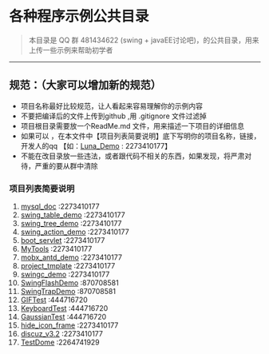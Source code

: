 # 各种程序示例公共目录
> 本目录是 QQ 群 481434622 (swing + javaEE讨论吧)，的公共目录，用来上传一些示例来帮助初学者

***

## 规范：（大家可以增加新的规范）
* 项目名称最好比较规范，让人看起来容易理解你的示例内容
* 不要把编译后的文件上传到github ,用 .gitignore 文件过滤掉
* 项目根目录需要放一个ReadMe.md 文件，用来描述一下项目的详细信息
* 如果可以 ，在本文件中【项目列表简要说明】底下写明你的项目名称，链接，开发人的qq 【如：[Luna_Demo](https://github.com/alvin198761/Luna_Demo/) : 2273410177】
* 不能在改目录放一些违法，或者跟代码不相关的东西，如果发现，将严肃对待，严重的要从群中清除
### 项目列表简要说明 
1. [mysql_doc](https://github.com/alvin198761/Luna_Demo/tree/master/mysql_doc) :2273410177
2. [swing_table_demo](https://github.com/alvin198761/Luna_Demo/tree/master/swing_table_demo) :2273410177
3. [swing_tree_demo](https://github.com/alvin198761/Luna_Demo/tree/master/swing_tree_demo) :2273410177
4. [swing_action_demo](https://github.com/alvin198761/Luna_Demo/tree/master/swing_action_demo) :2273410177
5. [boot_servlet](https://github.com/alvin198761/Luna_Demo/tree/master/boot_servlet) :2273410177
6. [MyTools](https://github.com/alvin198761/Luna_Demo/tree/master/MyTools) :2273410177
7. [mobx_antd_demo](https://github.com/alvin198761/Luna_Demo/tree/master/mobx_antd_demo) :2273410177
8. [project_tmplate](https://github.com/alvin198761/Luna_Demo/tree/master/project_tmplate) :2273410177
9. [swingc_demo](https://github.com/alvin198761/Luna_Demo/tree/master/swingc_demo) :2273410177
10. [SwingFlashDemo](https://github.com/alvin198761/Luna_Demo/tree/master/SwingFlashDemo) :870708581
11. [SwingTrapDemo](https://github.com/alvin198761/Luna_Demo/tree/master/SwingTrapDemo) :870708581
12. [GIFTest](https://github.com/alvin198761/Luna_Demo/tree/master/GIFTest) :444716720
13. [KeyboardTest](https://github.com/alvin198761/Luna_Demo/tree/master/KeyboardTest) :444716720
14. [GaussianTest](https://github.com/alvin198761/Luna_Demo/tree/master/GaussianTest) :444716720
15. [hide_icon_frame](https://github.com/alvin198761/Luna_Demo/tree/master/hide_icon_frame) :2273410177
15. [discuz_v3.2](https://github.com/alvin198761/Luna_Demo/tree/master/discuz_v3.2) :2273410177
16. [TestDome](https://github.com/alvin198761/Luna_Demo/tree/master/TestDome) :2264741929